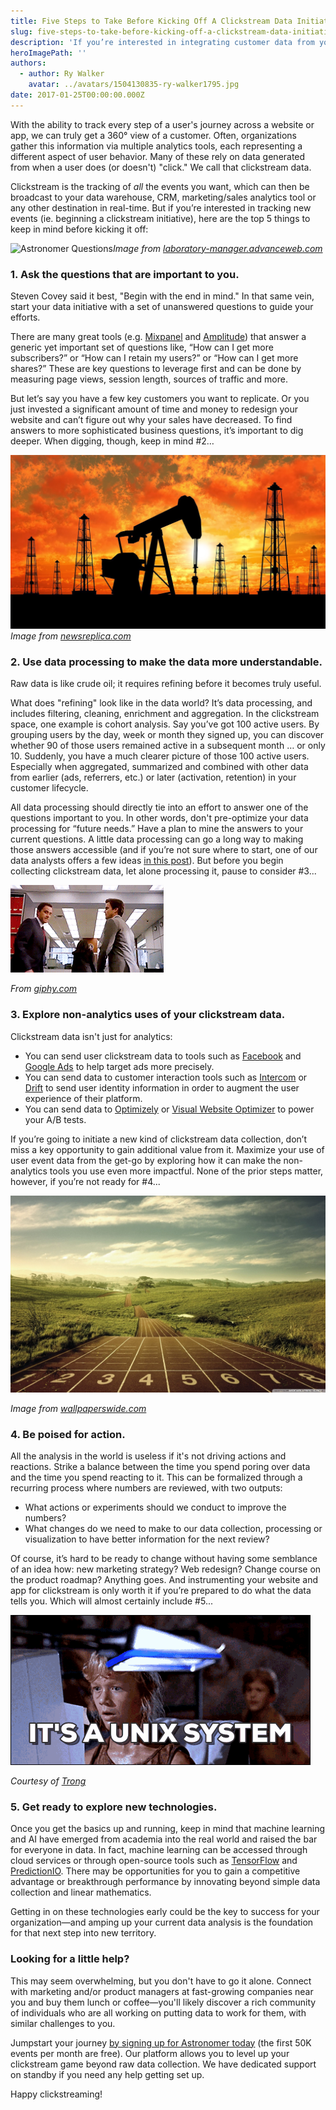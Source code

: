 ```yaml
---
title: Five Steps to Take Before Kicking Off A Clickstream Data Initiative
slug: five-steps-to-take-before-kicking-off-a-clickstream-data-initiative
description: 'If you’re interested in integrating customer data from your website or app, here are the top 5 things to keep in mind before kicking that off.'
heroImagePath: ''
authors:
  - author: Ry Walker
    avatar: ../avatars/1504130835-ry-walker1795.jpg
date: 2017-01-25T00:00:00.000Z
---
```


With the ability to track every step of a user's journey&nbsp;across a website or app,&nbsp;we can truly get a 360° view&nbsp;of a&nbsp;customer. Often, organizations gather this information via multiple analytics tools, each representing a different aspect of user behavior. Many of these rely on data generated from when a user does (or doesn't) "click." We call that&nbsp;clickstream data.

Clickstream is the&nbsp;tracking of&nbsp;_all_ the events you want, which can then be broadcast to your data warehouse, CRM, marketing/sales analytics tool or any other destination in real-time.&nbsp;But if you’re interested in tracking new events (ie. beginning&nbsp;a clickstream initiative), here are the top 5 things to keep in mind before kicking it off:

![Astronomer Questions](./questions.jpeg "Astronomer Questions")_Image from [laboratory-manager.advanceweb.com](https://laboratory-manager.advanceweb.com/7-questions-every-phlebotomist-must-answer-correctly/)_

### 1. Ask the questions that are important to you.

Steven Covey said it best, "Begin with the end in mind." In that same vein, start your data initiative with a set of unanswered questions to guide your efforts.

There are many great tools (e.g. [Mixpanel](https://mixpanel.com/) and [Amplitude](https://amplitude.com/)) that answer a generic yet important set of questions like, “How can I get more subscribers?” or “How can I retain my users?” or “How can I get more shares?” These are key questions to leverage first and can be done by measuring page views, session length, sources of traffic and more.

But let’s say you have a few key customers you want to replicate. Or you just invested a significant amount of time and money to redesign your website and can’t figure out why your sales have decreased. To find answers to more sophisticated business questions, it’s important to dig deeper. When digging, though, keep in mind #2…

![Astronomer Crude Oil](./crude-oil.jpg "Astronomer Crude Oil")_Image from [newsreplica.com](https://newsrepublica.com/opec-announced-fall-crude-oil-prices/)_

### 2. Use data processing to make the data more understandable.
Raw data is like crude oil; it requires refining before it becomes truly useful.  
  
What does "refining" look like in the data world? It’s data processing, and includes filtering, cleaning, enrichment and aggregation. In the clickstream space, one example is cohort analysis. Say you’ve got 100 active users. By grouping users by the day, week or month they signed up, you can discover whether 90 of those users remained active in a subsequent month … or only 10. Suddenly, you have a much clearer picture of those 100 active users. Especially when aggregated, summarized and combined with other data from earlier (ads, referrers, etc.) or later (activation, retention) in your customer lifecycle.  
  
All data processing should directly tie into an effort to answer one of the questions important to you. In other words, don't pre-optimize your data processing for “future needs.” Have a plan to mine the answers to your current questions. A little data processing can go a long way to making those answers accessible (and if you’re not sure where to start, one of our data analysts offers a few ideas [in this post](https://www.astronomer.io/blog/approach-the-next-data-initiative-like-a-data-analyst)). But before you begin collecting clickstream data, let alone processing it, pause to consider #3...  
  
 ![Astronomer - Explore non-analytics uses of Clickstream](./giphy-1.gif "Astronomer - Explore non-analytics uses of Clickstream")

_From [giphy.com](https://giphy.com/)_

### 3. Explore non-analytics uses of your clickstream data.
Clickstream data isn't just for analytics:  
  

- You can send user clickstream data to tools such as [Facebook](https://www.facebook.com/business/products/ads) and [Google Ads](https://www.google.com/intl/en/ads/) to help target ads more precisely.
- You can send data to customer interaction tools such as [Intercom](https://www.intercom.com/) or [Drift](https://www.drift.com/) to send user identity information in order to augment the user experience of their platform.
- You can send data to [Optimizely](https://www.optimizely.com/) or [Visual Website Optimizer](https://vwo.com/) to power your A/B tests.

If you’re going to initiate a new kind of clickstream data collection, don’t miss a key opportunity to gain additional value from it. Maximize your use of user event data from the get-go by exploring how it can make the non-analytics tools you use even more impactful. None of the prior steps matter, however, if you’re not ready for #4...

 ![Astronomer - Be Poised for Action](./ready_to_run-wallpaper-1280x800.jpg "Astronomer - Be Poised for Action")

_Image from [wallpaperswide.com](https://wallpaperswide.com/ready_to_run-wallpapers.html)_

### 4. Be poised for action.

All the analysis in the world is useless if it's not driving actions and reactions. Strike a balance between the time you spend poring over data and the time you spend reacting to it. This can be formalized through a recurring process where numbers are reviewed, with two outputs:

- What actions or experiments should we conduct to improve the numbers?
- What changes do we need to make to our data collection, processing or visualization to have better information for the next review?

Of course, it’s hard to be ready to change without having some semblance of an idea how: new marketing strategy? Web redesign? Change course on the product roadmap? Anything goes. And instrumenting your website and app for clickstream is only worth it if you’re prepared to do what the data tells you. Which will almost certainly include #5...

 ![Astronomer New Technologies](./unix.gif "Astronomer New Technologies")

_Courtesy of [Trong](https://www.linkedin.com/in/trong-le-85b8b257)_

### 5. Get ready to explore new technologies.

Once you get the basics up and running, keep in mind that machine learning and AI have emerged from academia into the real world and raised the bar for everyone in data. In fact, machine learning can be accessed through cloud services or through open-source tools such as [TensorFlow](https://www.tensorflow.org/) and [PredictionIO](https://predictionio.incubator.apache.org/start/). There may be opportunities for you to gain a competitive advantage or breakthrough performance by innovating beyond simple data collection and linear mathematics.  
  
Getting in on these technologies early could be the key to success for your organization—and amping up your current data analysis is the foundation for that next step into new territory.

### Looking for a little help?

This may seem overwhelming, but you don't have to go it alone. Connect with marketing and/or product managers at fast-growing companies near you and buy them lunch or coffee—you'll likely discover a rich community of individuals who are all working on putting data to work for them, with similar challenges to you.  
  
Jumpstart your journey [by signing up for Astronomer today](http://app.astronomer.io/) (the first 50K events per month are free). Our platform allows you to level up your clickstream game beyond raw data collection. We have dedicated support on standby if you need any help getting set up.   
  
Happy clickstreaming!


